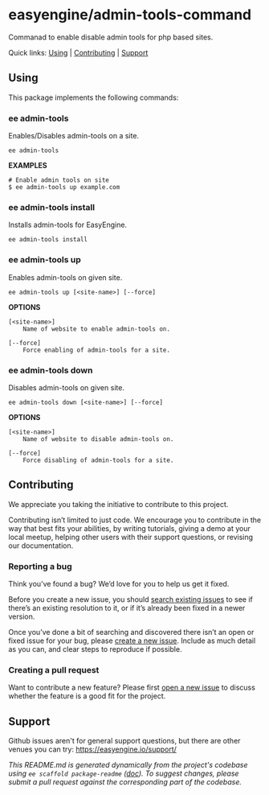 easyengine/admin-tools-command
==============================

Commanad to enable disable admin tools for php based sites.



Quick links: [Using](#using) | [Contributing](#contributing) | [Support](#support)

## Using

This package implements the following commands:

### ee admin-tools

Enables/Disables admin-tools on a site.

~~~
ee admin-tools
~~~

**EXAMPLES**

    # Enable admin tools on site
    $ ee admin-tools up example.com



### ee admin-tools install

Installs admin-tools for EasyEngine.

~~~
ee admin-tools install 
~~~





### ee admin-tools up

Enables admin-tools on given site.

~~~
ee admin-tools up [<site-name>] [--force]
~~~

**OPTIONS**

	[<site-name>]
		Name of website to enable admin-tools on.

	[--force]
		Force enabling of admin-tools for a site.



### ee admin-tools down

Disables admin-tools on given site.

~~~
ee admin-tools down [<site-name>] [--force]
~~~

**OPTIONS**

	[<site-name>]
		Name of website to disable admin-tools on.

	[--force]
		Force disabling of admin-tools for a site.

## Contributing

We appreciate you taking the initiative to contribute to this project.

Contributing isn’t limited to just code. We encourage you to contribute in the way that best fits your abilities, by writing tutorials, giving a demo at your local meetup, helping other users with their support questions, or revising our documentation.


### Reporting a bug

Think you’ve found a bug? We’d love for you to help us get it fixed.

Before you create a new issue, you should [search existing issues](https://github.com/easyengine/admin-tools-command/issues?q=label%3Abug%20) to see if there’s an existing resolution to it, or if it’s already been fixed in a newer version.

Once you’ve done a bit of searching and discovered there isn’t an open or fixed issue for your bug, please [create a new issue](https://github.com/easyengine/admin-tools-command/issues/new). Include as much detail as you can, and clear steps to reproduce if possible.

### Creating a pull request

Want to contribute a new feature? Please first [open a new issue](https://github.com/easyengine/admin-tools-command/issues/new) to discuss whether the feature is a good fit for the project.

## Support

Github issues aren't for general support questions, but there are other venues you can try: https://easyengine.io/support/


*This README.md is generated dynamically from the project's codebase using `ee scaffold package-readme` ([doc](https://github.com/EasyEngine/scaffold-command)). To suggest changes, please submit a pull request against the corresponding part of the codebase.*
